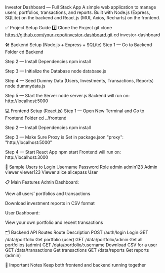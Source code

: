Investor Dashboard — Full Stack App
A simple web application to manage users, portfolios, transactions, and reports.
Built with Node.js (Express, SQLite) on the backend and React.js (MUI, Axios, Recharts) on the frontend.

✅ Project Setup Guide
1️⃣ Clone the Project
git clone https://github.com/your-repo/investor-dashboard.git
cd investor-dashboard

🛠️ Backend Setup (Node.js + Express + SQLite)
Step 1 — Go to Backend Folder
cd Backend

Step 2 — Install Dependencies
npm install

Step 3 — Initialize the Database
node database.js

Step 4 — Seed Dummy Data (Users, Investments, Transactions, Reports)
node dummydata.js

Step 5 — Start the Server
node server.js
Backend will run on: http://localhost:5000

💻 Frontend Setup (React.js)
Step 1 — Open New Terminal and Go to Frontend Folder
cd ../frontend

Step 2 — Install Dependencies
npm install

Step 3 — Make Sure Proxy is Set in package.json
"proxy": "http://localhost:5000"

Step 4 — Start React App
npm start
Frontend will run on: http://localhost:3000

👤 Sample Users to Login
Username	Password	Role
admin	admin123	Admin
viewer	viewer123	Viewer
alice	alicepass	User

📋 Main Features
Admin Dashboard:

View all users’ portfolios and transactions

Download investment reports in CSV format

User Dashboard:

View your own portfolio and recent transactions

🗂️ Backend API Routes
Route	Description
POST /auth/login	Login
GET /data/portfolio	Get portfolio (user)
GET /data/portfolio/admin	Get all portfolios (admin)
GET /data/portfolio/:username	Download CSV for a user
GET /data/transactions	Get transactions
GET /data/reports	Get reports (admin)

📝 Important Notes
Keep both frontend and backend running together